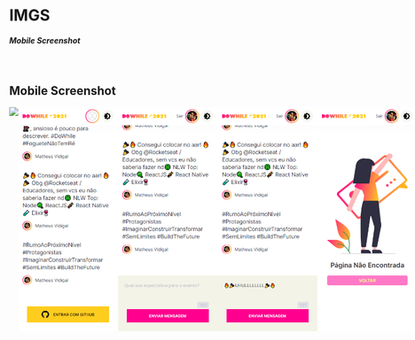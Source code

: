 # IMGS
##### Mobile Screenshot

<br>

## Mobile Screenshot
<div style="display: flex; flex-direction: 'row';">
<!-- Responsive, 425 x 900, 60% (Mobile L - 425px)-->
    <img width="180px" src="./splash.png">
    <img width="180px" src="./home.png">
    <img width="180px" src="./home-logged.png">
    <img width="180px" src="./home-logged-typing.png">
    <img width="180px" src="./404.png">
</div>
    <!-- IMGS
      ------------------------------
      splash
      ------------------------------
      home
      home-logged
      home-logged-typing
      ------------------------------
      toast
      ------------------------------
      404
      ------------------------------
    -->